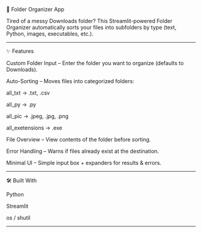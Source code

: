 📂 Folder Organizer App

Tired of a messy Downloads folder?
This Streamlit-powered Folder Organizer automatically sorts your files into subfolders by type (text, Python, images, executables, etc.).



---

✨ Features

Custom Folder Input – Enter the folder you want to organize (defaults to Downloads).

Auto-Sorting – Moves files into categorized folders:

all_txt → .txt, .csv

all_py → .py

all_pic → .jpeg, .jpg, .png

all_exetensions → .exe


File Overview – View contents of the folder before sorting.

Error Handling – Warns if files already exist at the destination.

Minimal UI – Simple input box + expanders for results & errors.



---

🛠️ Built With

Python

Streamlit

os / shutil



---
